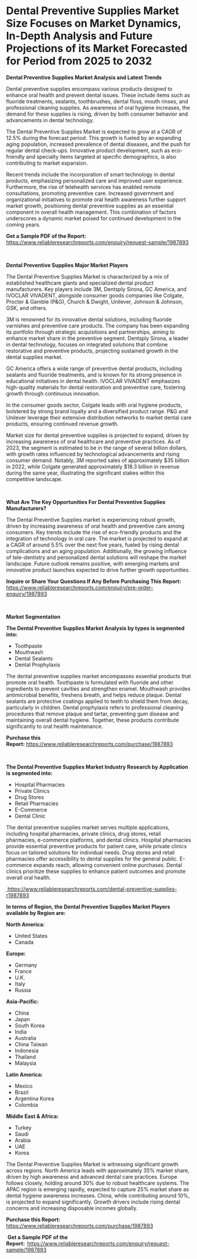 <p><h1>Dental Preventive Supplies Market Size Focuses on Market Dynamics, In-Depth Analysis and Future Projections of its Market Forecasted for Period from 2025 to 2032</h1></p><p><strong>Dental Preventive Supplies Market Analysis and Latest Trends</strong></p>
<p><p>Dental preventive supplies encompass various products designed to enhance oral health and prevent dental issues. These include items such as fluoride treatments, sealants, toothbrushes, dental floss, mouth rinses, and professional cleaning supplies. As awareness of oral hygiene increases, the demand for these supplies is rising, driven by both consumer behavior and advancements in dental technology.</p><p>The Dental Preventive Supplies Market is expected to grow at a CAGR of 12.5% during the forecast period. This growth is fueled by an expanding aging population, increased prevalence of dental diseases, and the push for regular dental check-ups. Innovative product development, such as eco-friendly and specialty items targeted at specific demographics, is also contributing to market expansion.</p><p>Recent trends include the incorporation of smart technology in dental products, emphasizing personalized care and improved user experience. Furthermore, the rise of telehealth services has enabled remote consultations, promoting preventive care. Increased government and organizational initiatives to promote oral health awareness further support market growth, positioning dental preventive supplies as an essential component in overall health management. This combination of factors underscores a dynamic market poised for continued development in the coming years.</p></p>
<p><strong>Get a Sample PDF of the Report:&nbsp;</strong> <a href="https://www.reliableresearchreports.com/enquiry/request-sample/1987893?utm_campaign=3530&utm_medium=2&utm_source=Github&utm_content=ia&utm_term=19042025&utm_id=dental-preventive-supplies">https://www.reliableresearchreports.com/enquiry/request-sample/1987893</a></p>
<p>&nbsp;</p>
<p><strong>Dental Preventive Supplies Major Market Players</strong></p>
<p><p>The Dental Preventive Supplies Market is characterized by a mix of established healthcare giants and specialized dental product manufacturers. Key players include 3M, Dentsply Sirona, GC America, and IVOCLAR VIVADENT, alongside consumer goods companies like Colgate, Procter & Gamble (P&G), Church & Dwight, Unilever, Johnson & Johnson, GSK, and others.</p><p>3M is renowned for its innovative dental solutions, including fluoride varnishes and preventive care products. The company has been expanding its portfolio through strategic acquisitions and partnerships, aiming to enhance market share in the preventive segment. Dentsply Sirona, a leader in dental technology, focuses on integrated solutions that combine restorative and preventive products, projecting sustained growth in the dental supplies market.</p><p>GC America offers a wide range of preventive dental products, including sealants and fluoride treatments, and is known for its strong presence in educational initiatives in dental health. IVOCLAR VIVADENT emphasizes high-quality materials for dental restoration and preventive care, fostering growth through continuous innovation.</p><p>In the consumer goods sector, Colgate leads with oral hygiene products, bolstered by strong brand loyalty and a diversified product range. P&G and Unilever leverage their extensive distribution networks to market dental care products, ensuring continued revenue growth.</p><p>Market size for dental preventive supplies is projected to expand, driven by increasing awareness of oral healthcare and preventive practices. As of 2023, the segment is estimated to be in the range of several billion dollars, with growth rates influenced by technological advancements and rising consumer demand. Notably, 3M reported sales of approximately $35 billion in 2022, while Colgate generated approximately $18.3 billion in revenue during the same year, illustrating the significant stakes within this competitive landscape.</p></p>
<p>&nbsp;</p>
<p><strong>What Are The Key Opportunities For Dental Preventive Supplies Manufacturers?</strong></p>
<p><p>The Dental Preventive Supplies market is experiencing robust growth, driven by increasing awareness of oral health and preventive care among consumers. Key trends include the rise of eco-friendly products and the integration of technology in oral care. The market is projected to expand at a CAGR of around 5.5% over the next five years, fueled by rising dental complications and an aging population. Additionally, the growing influence of tele-dentistry and personalized dental solutions will reshape the market landscape. Future outlook remains positive, with emerging markets and innovative product launches expected to drive further growth opportunities.</p></p>
<p><strong>Inquire or Share Your Questions If Any Before Purchasing This Report:</strong> <a href="https://www.reliableresearchreports.com/enquiry/pre-order-enquiry/1987893?utm_campaign=3530&utm_medium=2&utm_source=Github&utm_content=ia&utm_term=19042025&utm_id=dental-preventive-supplies">https://www.reliableresearchreports.com/enquiry/pre-order-enquiry/1987893</a></p>
<p>&nbsp;</p>
<p><strong>Market Segmentation</strong></p>
<p><strong>The Dental Preventive Supplies Market Analysis by types is segmented into:</strong></p>
<p><ul><li>Toothpaste</li><li>Mouthwash</li><li>Dental Sealants</li><li>Dental Prophylaxis</li></ul></p>
<p><p>The dental preventive supplies market encompasses essential products that promote oral health. Toothpaste is formulated with fluoride and other ingredients to prevent cavities and strengthen enamel. Mouthwash provides antimicrobial benefits, freshens breath, and helps reduce plaque. Dental sealants are protective coatings applied to teeth to shield them from decay, particularly in children. Dental prophylaxis refers to professional cleaning procedures that remove plaque and tartar, preventing gum disease and maintaining overall dental hygiene. Together, these products contribute significantly to oral health maintenance.</p></p>
<p><strong>Purchase this Report:&nbsp;</strong><a href="https://www.reliableresearchreports.com/purchase/1987893?utm_campaign=3530&utm_medium=2&utm_source=Github&utm_content=ia&utm_term=19042025&utm_id=dental-preventive-supplies">https://www.reliableresearchreports.com/purchase/1987893</a></p>
<p>&nbsp;</p>
<p><strong>The Dental Preventive Supplies Market Industry Research by Application is segmented into:</strong></p>
<p><ul><li>Hospital Pharmacies</li><li>Private Clinics</li><li>Drug Stores</li><li>Retail Pharmacies</li><li>E-Commerce</li><li>Dental Clinic</li></ul></p>
<p><p>The dental preventive supplies market serves multiple applications, including hospital pharmacies, private clinics, drug stores, retail pharmacies, e-commerce platforms, and dental clinics. Hospital pharmacies provide essential preventive products for patient care, while private clinics focus on tailored solutions for individual needs. Drug stores and retail pharmacies offer accessibility to dental supplies for the general public. E-commerce expands reach, allowing convenient online purchases. Dental clinics prioritize these supplies to enhance patient outcomes and promote overall oral health.</p></p>
<p><a href="https://www.reliableresearchreports.com/dental-preventive-supplies-r1987893?utm_campaign=3530&utm_medium=2&utm_source=Github&utm_content=ia&utm_term=19042025&utm_id=dental-preventive-supplies">&nbsp;https://www.reliableresearchreports.com/dental-preventive-supplies-r1987893</a></p>
<p><strong>In terms of Region, the Dental Preventive Supplies Market Players available by Region are:</strong></p>
<p>
    <p> <strong> North America: </strong>
        <ul>
            <li>United States</li>
            <li>Canada</li>
        </ul>
        </p> 
    <p> <strong> Europe: </strong>
        <ul>
            <li>Germany</li>
            <li>France</li>
            <li>U.K.</li>
            <li>Italy</li>
            <li>Russia</li>
        </ul>
        </p> 
    <p> <strong> Asia-Pacific: </strong>
        <ul>
            <li>China</li>
            <li>Japan</li>
            <li>South Korea</li>
            <li>India</li>
            <li>Australia</li>
            <li>China Taiwan</li>
            <li>Indonesia</li>
            <li>Thailand</li>
            <li>Malaysia</li>
        </ul>
        </p> 
    <p> <strong> Latin America: </strong>
        <ul>
            <li>Mexico</li>
            <li>Brazil</li>
            <li>Argentina Korea</li>
            <li>Colombia</li>
        </ul>
        </p> 
    <p> <strong> Middle East & Africa: </strong>
        <ul>
            <li>Turkey</li>
            <li>Saudi</li>
            <li>Arabia</li>
            <li>UAE</li>
            <li>Korea</li>
        </ul>
    </p>
    </p>
<p><p>The Dental Preventive Supplies Market is witnessing significant growth across regions. North America leads with approximately 35% market share, driven by high awareness and advanced dental care practices. Europe follows closely, holding around 30% due to robust healthcare systems. The APAC region is emerging rapidly, expected to capture 25% market share as dental hygiene awareness increases. China, while contributing around 10%, is projected to expand significantly. Growth drivers include rising dental concerns and increasing disposable incomes globally.</p></p>
<p><strong>Purchase this Report: </strong><a href="https://www.reliableresearchreports.com/purchase/1987893?utm_campaign=3530&utm_medium=2&utm_source=Github&utm_content=ia&utm_term=19042025&utm_id=dental-preventive-supplies">https://www.reliableresearchreports.com/purchase/1987893</a></p>
<p>&nbsp;<strong>Get a Sample PDF of the Report:&nbsp;&nbsp;</strong><a href="https://www.reliableresearchreports.com/enquiry/request-sample/1987893?utm_campaign=3530&utm_medium=2&utm_source=Github&utm_content=ia&utm_term=19042025&utm_id=dental-preventive-supplies">https://www.reliableresearchreports.com/enquiry/request-sample/1987893</a></p>
<p><strong></strong></p>
<p><p></p><p></p><p></p></p>